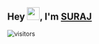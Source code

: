 
## Hey <img src="https://github.com/TheDudeThatCode/TheDudeThatCode/blob/db8f1cbd38ac0ae2a08f36f961096dbd59a02393/Assets/Hi.gif" width="29px">, I'm [SURAJ](https://github.com/sharma62) 



![visitors](https://visitor-badge.laobi.icu/badge?page_id=sharma62)
